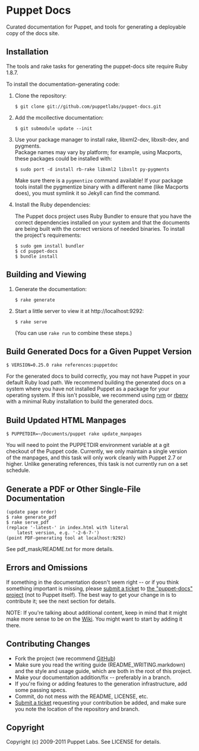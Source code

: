 Puppet Docs
===========

Curated documentation for Puppet, and tools for generating a deployable copy
of the docs site.

Installation
------------

The tools and rake tasks for generating the puppet-docs site require Ruby 1.8.7.

To install the documentation-generating code:

1.  Clone the repository:

        $ git clone git://github.com/puppetlabs/puppet-docs.git

2.  Add the mcollective documentation:

        $ git submodule update --init

2.  Use your package manager to install rake, libxml2-dev, libxslt-dev, and pygments.  
    Package names may vary by platform; for example, using Macports, these packages could 
    be installed with:

        $ sudo port -d install rb-rake libxml2 libxslt py-pygments

    Make sure there is a `pygmentize` command available! If your package tools
    install the pygmentize binary with a different name (like Macports does),
    you must symlink it so Jekyll can find the command.

3.  Install the Ruby dependencies:

    The Puppet docs project uses Ruby Bundler to ensure that you have the correct dependencies
    installed on your system and that the documents are being built with the correct versions
    of needed binaries. To install the project's requirements:
    
        $ sudo gem install bundler
        $ cd puppet-docs
        $ bundle install 

Building and Viewing
--------------------

1.  Generate the documentation:

        $ rake generate

2.  Start a little server to view it at http://localhost:9292:

        $ rake serve

    (You can use `rake run` to combine these steps.)

Build Generated Docs for a Given Puppet Version
-----------------------------------------------

    $ VERSION=0.25.0 rake references:puppetdoc

For the generated docs to build correctly, you may not have Puppet in your default Ruby load path. 
We recommend building the generated docs on a system where you have not installed Puppet as
a package for your operating system. If this isn't possible, we recommend using [rvm][] or 
[rbenv][] with a minimal Ruby installation to build the generated docs.


Build Updated HTML Manpages
---------------------------

    $ PUPPETDIR=~/Documents/puppet rake update_manpages

You will need to point the PUPPETDIR environment variable at a git checkout of
the Puppet code. Currently, we only maintain a single version of the manpages,
and this task will only work cleanly with Puppet 2.7 or higher. Unlike
generating references, this task is not currently run on a set schedule.

Generate a PDF or Other Single-File Documentation
-------------------------------------------------

    (update page order)
    $ rake generate_pdf
    $ rake serve_pdf
    (replace '-latest-' in index.html with literal
        latest version, e.g. '-2-6-7-')
    (point PDF-generating tool at localhost:9292)

See pdf_mask/README.txt for more details.

Errors and Omissions
--------------------

If something in the documentation doesn't seem right -- or if you
think something important is missing, please [submit a ticket][1] to
[the "puppet-docs" project][1] (not to Puppet itself).  The best way
to get your change in is to contribute it; see the next section for
details.

NOTE: If you're talking about additional content, keep in mind that it might
make more sense to be on the [Wiki][2].  You might want to start by
adding it there.

Contributing Changes
--------------------

* Fork the project (we recommend [GitHub][3])
* Make sure you read the writing guide (README_WRITING.markdown) and the
style and usage guide, which are both in the root of this project.
* Make your documentation addition/fix -- preferably in a branch.
* If you're fixing or adding features to the generation
  infrastructure, add some passing specs.
* Commit, do not mess with the README, LICENSE, etc.
* [Submit a ticket][1] requesting your contribution be added, and make
  sure you note the location of the repository and branch.

[1]: http://projects.puppetlabs.com/projects/puppet-docs
[2]: http://projects.puppetlabs.com/projects/puppet/wiki/
[3]: http://github.com
[4]: http://docs.puppetlabs.com/guides/style_and_usage.html
[rvm]: https://rvm.io
[rbenv]: https://github.com/sstephenson/rbenv

Copyright
---------

Copyright (c) 2009-2011 Puppet Labs. See LICENSE for details.



